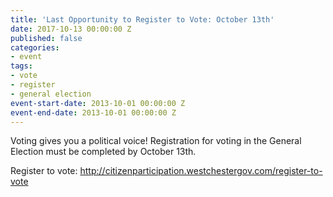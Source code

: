 ```yaml
---
title: 'Last Opportunity to Register to Vote: October 13th'
date: 2017-10-13 00:00:00 Z
published: false
categories:
- event
tags:
- vote
- register
- general election
event-start-date: 2013-10-01 00:00:00 Z
event-end-date: 2013-10-01 00:00:00 Z
---
```


Voting gives you a political voice! Registration for voting in the General Election must be completed by October 13th.

Register to vote: http://citizenparticipation.westchestergov.com/register-to-vote